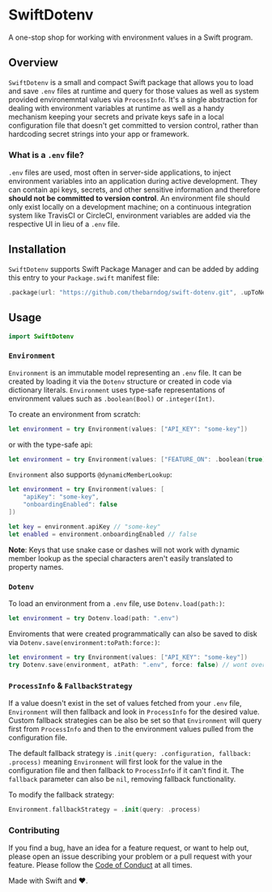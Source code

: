 # SwiftDotenv

A one-stop shop for working with environment values in a Swift program. 

## Overview

`SwiftDotenv` is a small and compact Swift package that allows you to load and save `.env` files at runtime and query for those values as well as system provided environemntal values via `ProcessInfo`. It's a single abstraction for dealing with environment variables at runtime as well as a handy mechanism keeping your secrets and private keys safe in a local configuration file that doesn't get committed to version control, rather than hardcoding secret strings into your app or framework.

### What is a `.env` file?

`.env` files are used, most often in server-side applications, to inject environment variables into an application during active development. They can contain api keys, secrets, and other sensitive information and therefore **should not be committed to version control**. An environment file should only exist locally on a development machine; on a continuous integration system like TravisCI or CircleCI, environment variables are added via the respective UI in lieu of a `.env` file.

## Installation

`SwiftDotenv` supports Swift Package Manager and can be added by adding this entry to your `Package.swift` manifest file:

```swift
.package(url: "https://github.com/thebarndog/swift-dotenv.git", .upToNextMajor("1.0.0"))
```

## Usage

```swift
import SwiftDotenv
```

### `Environment`

`Environment` is an immutable model representing an `.env` file. It can be created by loading it via the `Dotenv` structure or created in code via dictionary literals. `Environment` uses type-safe representations of environment values such as `.boolean(Bool)` or `.integer(Int)`.

To create an environment from scratch:

```swift
let environment = try Environment(values: ["API_KEY": "some-key"])
```

or with the type-safe api:

```swift
let environment = try Environment(values: ["FEATURE_ON": .boolean(true)])
```

`Environment` also supports `@dynamicMemberLookup`:

```swift
let environment = try Environment(values: [
    "apiKey": "some-key",
    "onboardingEnabled": false
])

let key = environment.apiKey // "some-key"
let enabled = environment.onboardingEnabled // false
```

**Note**: Keys that use snake case or dashes will not work with dynamic member lookup as the special characters aren't easily translated to property names.

### `Dotenv`

To load an environment from a `.env` file, use `Dotenv.load(path:)`:

```swift
let environment = try Dotenv.load(path: ".env")
```

Enviroments that were created programmatically can also be saved to disk via `Dotenv.save(environment:toPath:force:)`: 

```swift
let environment = try Environment(values: ["API_KEY": "some-key"])
try Dotenv.save(environment, atPath: ".env", force: false) // wont overwrite an existing file when force == false
```

### `ProcessInfo` & `FallbackStrategy`

If a value doesn't exist in the set of values fetched from your `.env` file, `Environment` will then fallback and look in `ProcessInfo` for the desired value. Custom fallback strategies can be also be set so that `Environment` will query first from `ProcessInfo` and then to the environment values pulled from the configuration file. 

The default fallback strategy is `.init(query: .configuration, fallback: .process)` meaning `Environment` will first look for the value in the configuration file and then fallback to `ProcessInfo` if it can't find it. The `fallback` parameter can also be `nil`, removing fallback functionality. 

To modify the fallback strategy:

```swift
Environment.fallbackStrategy = .init(query: .process)
```  

### Contributing

If you find a bug, have an idea for a feature request, or want to help out, please open an issue describing your problem or a pull request with your feature. Please follow the [Code of Conduct](.github/CodeOfConduct.md) at all times.

Made with Swift and ❤️.
